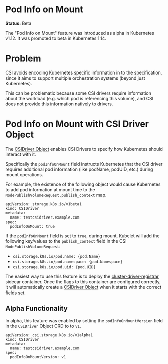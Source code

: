# Pod Info on Mount

**Status:** Beta

The "Pod Info on Mount" feature was introduced as alpha in Kubernetes v1.12. It was promoted to beta in Kubernetes 1.14.

# Problem

CSI avoids encoding Kubernetes specific information in to the specification, since it aims to support multiple orchestration systems (beyond just Kubernetes).

This can be problematic because some CSI drivers require information about the workload (e.g. which pod is referencing this volume), and CSI does not provide this information natively to drivers.

# Pod Info on Mount with CSI Driver Object

The [CSIDriver Object](csi-driver-object.md) enables CSI Drivers to specify how Kubernetes should interact with it.

Specifically the `podInfoOnMount` field instructs Kubernetes that the CSI driver requires additional pod information (like podName, podUID, etc.) during mount operations.

For example, the existence of the following object would cause Kubernetes to add pod information at mount time to the `NodePublishVolumeRequest.publish_context` map.

```
apiVersion: storage.k8s.io/v1beta1
kind: CSIDriver
metadata:
  name: testcsidriver.example.com
spec:
  podInfoOnMount: true
```

If the `podInfoOnMount` field is set to `true`, during mount, Kubelet will add the following key/values to the `publish_context` field in the CSI `NodePublishVolumeRequest`:


* `csi.storage.k8s.io/pod.name: {pod.Name}`
* `csi.storage.k8s.io/pod.namespace: {pod.Namespace}`
* `csi.storage.k8s.io/pod.uid: {pod.UID}`

The easiest way to use this feature is to deploy the [cluster-driver-registrar](cluster-driver-registrar.md) sidecar container. Once the flags to this container are configured correctly, it will automatically create a [CSIDriver Object](csi-driver-object.md) when it starts with the correct fields set.

## Alpha Functionality
In alpha, this feature was enabled by setting the `podInfoOnMountVersion` field in the `CSIDriver` Object CRD to to `v1`.

```
apiVersion: csi.storage.k8s.io/v1alpha1
kind: CSIDriver
metadata:
  name: testcsidriver.example.com
spec:
  podInfoOnMountVersion: v1
```
